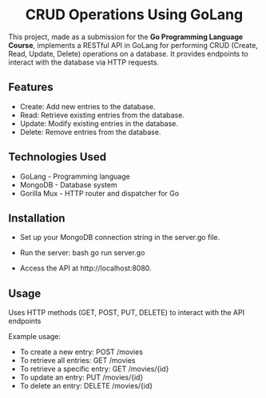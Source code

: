 <h1 align="center">CRUD Operations Using GoLang</h1>


This project, made as a submission for the **Go Programming Language Course**, implements a RESTful API in GoLang for performing CRUD (Create, Read, Update, Delete) operations on a database. It provides endpoints to interact with the database via HTTP requests.

## Features
* Create: Add new entries to the database.
* Read: Retrieve existing entries from the database.
* Update: Modify existing entries in the database.
* Delete: Remove entries from the database.
  
## Technologies Used
* GoLang - Programming language
* MongoDB - Database system
* Gorilla Mux - HTTP router and dispatcher for Go

## Installation
* Set up your MongoDB connection string in the server.go file.
*  Run the server:
bash
go run server.go

* Access the API at http://localhost:8080.

## Usage
Uses HTTP methods (GET, POST, PUT, DELETE) to interact with the API endpoints

Example usage:
* To create a new entry: POST /movies
* To retrieve all entries: GET /movies
* To retrieve a specific entry: GET /movies/{id}
* To update an entry: PUT /movies/{id}
* To delete an entry: DELETE /movies/{id}
